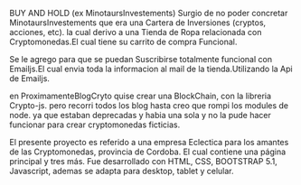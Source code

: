 BUY AND HOLD (ex MinotaursInvestements)
Surgio de no poder concretar MinotaursInvestements
que era una Cartera de Inversiones (cryptos, acciones, etc).
la cual derivo a una Tienda de Ropa relacionada con Cryptomonedas.El cual tiene su carrito de compra Funcional.

Se le agrego para que se puedan Suscribirse totalmente funcional con Emailjs.El cual envia toda la informacion al mail de la tienda.Utilizando la Api de Emailjs.

en ProximamenteBlogCryto quise crear una BlockChain, con la libreria Crypto-js. pero recorri todos los blog hasta creo que rompi los modules de node. ya que estaban deprecadas y habia una sola y no la pude hacer funcionar para crear cryptomonedas ficticias.


El presente proyecto es referido a una empresa Eclectica para los amantes de las Cryptomonedas, provincia de Cordoba. El cual contiene una página principal y tres más. Fue desarrollado con HTML, CSS, BOOTSTRAP 5.1, Javascript, ademas se adapta para desktop, tablet y celular.